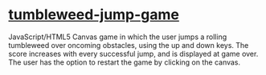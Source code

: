 # [tumbleweed-jump-game](http://anisledge.github.io/games/jump.html)
JavaScript/HTML5 Canvas game in which the user jumps a rolling tumbleweed over oncoming obstacles, using the up and down keys.
The score increases with every successful jump, and is displayed at game over.
The user has the option to restart the game by clicking on the canvas.
